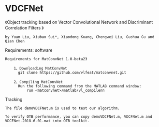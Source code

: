 # VDCFNet

《Object tracking based on Vector Convolutional Network and Discriminant Correlation Filters
》
  
    by Yuan Liu, Xiubao Sui*, Xiaodong Kuang, Chengwei Liu, Guohua Gu and Qian Chen

Requirements: software

    Requirements for MatConvNet 1.0-beta23

        1、Downloading MatConvNet
          git clone https://github.com/vlfeat/matconvnet.git
          
        2、Compiling MatConvNet
          Run the following command from the MATLAB command window:
              run <matconvnet>/matlab/vl_compilenn
 
 
Tracking

    The file demoVDCFNet.m is used to test our algorithm.

    To verify OTB performance, you can copy demoVDCFNet.m, VDCFNet.m and VDCFNet-2018-6-01.mat into OTB toolkit.
